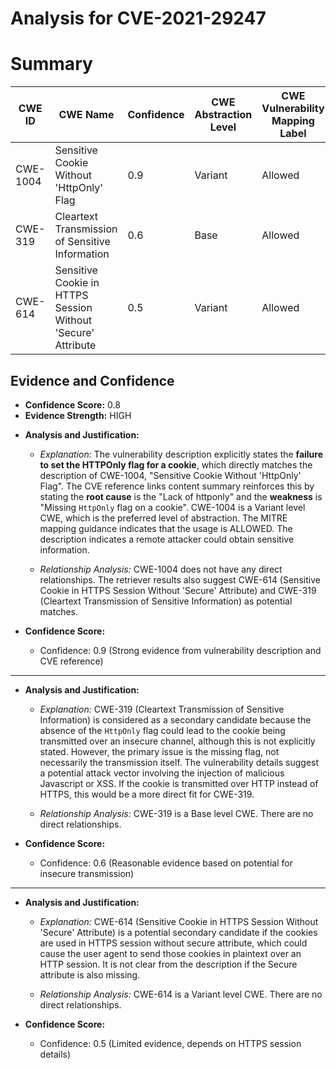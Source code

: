 # Analysis for CVE-2021-29247

# Summary
| CWE ID | CWE Name | Confidence | CWE Abstraction Level | CWE Vulnerability Mapping Label | CWE-Vulnerability Mapping Notes |
|---|---|---|---|---|---|
| CWE-1004 | Sensitive Cookie Without 'HttpOnly' Flag | 0.9 | Variant | Allowed | Primary CWE |
| CWE-319 | Cleartext Transmission of Sensitive Information | 0.6 | Base | Allowed | Secondary Candidate |
| CWE-614 | Sensitive Cookie in HTTPS Session Without 'Secure' Attribute | 0.5 | Variant | Allowed | Secondary Candidate |

## Evidence and Confidence

*   **Confidence Score:** 0.8
*   **Evidence Strength:** HIGH

- **Analysis and Justification:**  
  - *Explanation:* The vulnerability description explicitly states the **failure to set the HTTPOnly flag for a cookie**, which directly matches the description of CWE-1004, "Sensitive Cookie Without 'HttpOnly' Flag". The CVE reference links content summary reinforces this by stating the **root cause** is the "Lack of httponly" and the **weakness** is "Missing `HttpOnly` flag on a cookie". CWE-1004 is a Variant level CWE, which is the preferred level of abstraction. The MITRE mapping guidance indicates that the usage is ALLOWED. The description indicates a remote attacker could obtain sensitive information.

  - *Relationship Analysis:* CWE-1004 does not have any direct relationships. The retriever results also suggest CWE-614 (Sensitive Cookie in HTTPS Session Without 'Secure' Attribute) and CWE-319 (Cleartext Transmission of Sensitive Information) as potential matches.

- **Confidence Score:**  
  - Confidence: 0.9 (Strong evidence from vulnerability description and CVE reference)

---
- **Analysis and Justification:**  
  - *Explanation:* CWE-319 (Cleartext Transmission of Sensitive Information) is considered as a secondary candidate because the absence of the `HttpOnly` flag could lead to the cookie being transmitted over an insecure channel, although this is not explicitly stated. However, the primary issue is the missing flag, not necessarily the transmission itself. The vulnerability details suggest a potential attack vector involving the injection of malicious Javascript or XSS. If the cookie is transmitted over HTTP instead of HTTPS, this would be a more direct fit for CWE-319.

  - *Relationship Analysis:* CWE-319 is a Base level CWE. There are no direct relationships.

- **Confidence Score:**  
  - Confidence: 0.6 (Reasonable evidence based on potential for insecure transmission)

---
- **Analysis and Justification:**  
  - *Explanation:* CWE-614 (Sensitive Cookie in HTTPS Session Without 'Secure' Attribute) is a potential secondary candidate if the cookies are used in HTTPS session without secure attribute, which could cause the user agent to send those cookies in plaintext over an HTTP session. It is not clear from the description if the Secure attribute is also missing.

  - *Relationship Analysis:* CWE-614 is a Variant level CWE. There are no direct relationships.

- **Confidence Score:**  
  - Confidence: 0.5 (Limited evidence, depends on HTTPS session details)